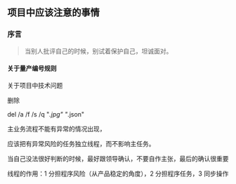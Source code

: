 ## 项目中应该注意的事情

### 序言

> 当别人批评自己的时候，别试着保护自己，坦诚面对。
>
> 



#### 关于量产编号规则

关于项目中技术问题



删除

del /a /f /s /q  "*.jpg" "*.json" 



主业务流程不能有异常的情况出现，

应该把有异常风险的任务独立线程，而不影响主任务。



当自己没法很好判断的时候，最好跟领导确认，不要自作主张，最后的确认很重要



线程的作用：1 分担程序风险（从产品稳定的角度），2 分担程序任务，3 同步操作